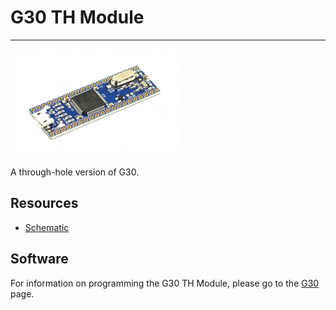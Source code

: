 # G30 TH Module
---
![G30 TH board](images/g30th.jpg)

A through-hole version of G30.

## Resources

* [Schematic](http://files.ghielectronics.com/downloads/Schematics/Systems/G30%20TH%20Rev%201.0%20Schematic.pdf)


## Software

For information on programming the G30 TH Module, please go to the [G30](../scm/g30.md) page.
